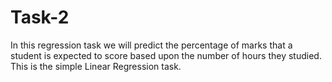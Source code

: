 # Task-2
In this regression task we will predict the percentage of marks that a  student is expected to score based upon the number of hours they studied. This is the simple Linear Regression task. 
